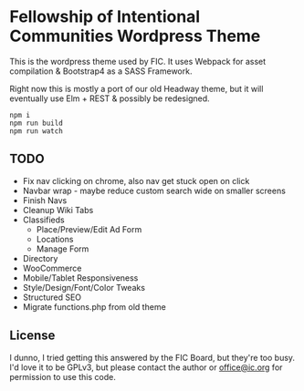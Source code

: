 # Fellowship of Intentional Communities Wordpress Theme

This is the wordpress theme used by FIC. It uses Webpack for asset compilation
& Bootstrap4 as a SASS Framework.

Right now this is mostly a port of our old Headway theme, but it will
eventually use Elm + REST & possibly be redesigned.

```
npm i
npm run build
npm run watch
```

## TODO

* Fix nav clicking on chrome, also nav get stuck open on click
* Navbar wrap - maybe reduce custom search wide on smaller screens
* Finish Navs
* Cleanup Wiki Tabs
* Classifieds
  * Place/Preview/Edit Ad Form
  * Locations
  * Manage Form
* Directory
* WooCommerce
* Mobile/Tablet Responsiveness
* Style/Design/Font/Color Tweaks
* Structured SEO
* Migrate functions.php from old theme


## License

I dunno, I tried getting this answered by the FIC Board, but they're too busy.
I'd love it to be GPLv3, but please contact the author or office@ic.org for
permission to use this code.
